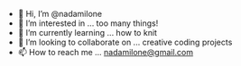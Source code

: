 - 👋 Hi, I’m @nadamilone
- 👀 I’m interested in ... too many things!
- 🌱 I’m currently learning ... how to knit
- 💞️ I’m looking to collaborate on ... creative coding projects
- 📫 How to reach me ... nadamilone@gmail.com

<!---
nadamilone/nadamilone is a ✨ special ✨ repository because its `README.md` (this file) appears on your GitHub profile.
You can click the Preview link to take a look at your changes.
--->
